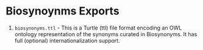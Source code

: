 # Biosynoynms Exports

1. `biosynonyms.ttl` - This is a Turtle (ttl) file format encoding an OWL
   ontology representation of the synonyms curated in Biosynonyms. It has full
   (optional) internationalization support.
